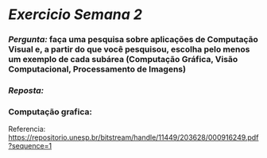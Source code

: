 # *Exercicio Semana 2*

### *Pergunta:*   faça uma pesquisa sobre aplicações de Computação Visual e, a partir do que você pesquisou, escolha pelo menos um exemplo de cada subárea (Computação Gráfica, Visão Computacional, Processamento de Imagens)

### *Reposta:*    

### Computação grafica: 

Referencia: https://repositorio.unesp.br/bitstream/handle/11449/203628/000916249.pdf?sequence=1
